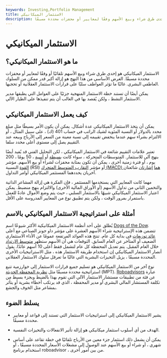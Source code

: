 ```yaml
---
keywords: Investing,Portfolio Management
title: الاستثمار الميكانيكي
description: الاستثمار الميكانيكي هو إحدى طرق شراء وبيع الأسهم وفقًا لمعايير أو محفزات محددة مسبقًا.
---
```


# الاستثمار الميكانيكي
## ما هو الاستثمار الميكانيكي؟

الاستثمار الميكانيكي هو إحدى طرق شراء وبيع الأسهم تلقائيًا أو وفقًا لمعايير أو محفزات محددة مسبقًا. الغرض الأساسي من هذا النهج هو إزالة أكبر قدر ممكن من السلوك العاطفي البشري. غالبًا ما تؤثر العواطف سلبًا على قرارات الاستثمار العقلانية أو تحجبها.

يمكن أيضًا أن تستند خطة الاستثمار المنهجية جزئيًا على العوامل التي يطبقها مدير الاستثمار النشط ، ولكن يُقصد بها في الغالب أن يتم تنفيذها على الطيار الآلي.

## كيف يعمل الاستثمار الميكانيكي

يمكن أن يتخذ الاستثمار الميكانيكي عدة أشكال. يمكن أن يكون الأمر بسيطًا مثل مبلغ محدد بالدولار أو النسبة المئوية لشيك الراتب في حساب 401 (ك) ، على سبيل المثال ، أو الالتزام بشراء سهم عندما ينخفض تقييمه إلى نسبة معينة من السعر إلى الأرباح وبيعه عند التقييم يصل إلى مستوى أعلى محدد سلفا.

تعتبر علامات التقييم شائعة في الاستثمار الميكانيكي ، لكن التحليل الفني قد يُفيد أيضًا بنهج آلي للاستثمار. المتوسطات المتحركة ، سواء كانت [بسيطة](/sma) أو [أسية](/ema) ، 50 يومًا ، 200 يوم ، أو فترة زمنية أخرى ، يمكن أن تكون بمثابة محفزات لشراء أو بيع الأسهم. مؤشر [القوة](/rsi) النسبية (RSI) أو مؤشر [التقارب المتوسط المتحرك (MACD) هما](/macd) [إشارتان](/macd) شائعتان أخريان يحددهما المستثمر الميكانيكي أوامر التداول.

مهما كانت المعايير التي يستخدمها المستثمر ، فإن الفكرة هي إزالة المشاعر الذاتية والتخمين الثاني من تداول الأسهم (أو الأوراق المالية الأخرى) والالتزام بنهج منضبط. يمكن اعتبار الاستثمار الميكانيكي شبيهًا بالاستثمار السلبي ، حيث يتم وضع الأموال عادةً للعمل باستمرار بمرور الوقت ، ولكن يتم تطبيق نوع من المعايير المدروسة على الأقل.

## أمثلة على استراتيجية الاستثمار الميكانيكي بالاسم

يُطلق على أحد أنظمة الاستثمار الميكانيكية الأكثر شيوعًا اسم [Dogs of the Dow](/dogsofthedow). تتضمن هذه الإستراتيجية شراء الأسهم العشرة على مؤشر داو جونز الصناعي مع أعلى [عائد توزيعات](/dividendyield) في بداية كل عام. تنتج هذه العوائد المرتفعة عمومًا عن الأداء الاستثماري الضعيف أو المتأخر عن العام السابق. التوقعات هي أن الأسهم ستظهر [متوسط الارتداد](/meanreversion) خلال العام المقبل. يتم تعديل المحفظة كل عام لتشمل فقط أعلى 10 أسهم عائدًا. يقول أنصار الاستثمار الميكانيكي إن استخدام طريقة الاستثمار هذه ، مثل الاستراتيجيات الأخرى المحددة مسبقًا ، يزيل التحيزات البشرية التي غالبًا ما تعرقل سلوك الاستثمار العقلاني.

نوع آخر من الاستثمار الميكانيكي هو تسليم جميع قرارات الاستثمار إلى خوارزمية تتبع استراتيجية محددة مسبقًا مثل [نظرية المحفظة الحديثة](/modernportfoliotheory) (MPT). [Roboadvisors](/roboadvisor-roboadviser) عبارة عن فئة من تطبيقات مستشار الاستثمار الآلي التي تقوم بهذا بالضبط وبجزء بسيط من تكلفة المستشار المالي البشري أو مدير المحفظة ، الذي قد يرتكب أخطاء بشرية أو يتأثر بمشاعر مثل الخوف والجشع.

## يسلط الضوء

- يشير الاستثمار الميكانيكي إلى استراتيجيات الاستثمار التي تستند إلى قواعد أو معايير محددة مسبقًا.

- الهدف من أي أسلوب استثمار ميكانيكي هو إزالة تأثير الانفعالات والتحيزات النفسية.

- يمكن أن يشمل ذلك استثمار جزء معين من الأرباح تلقائيًا في خطة تقاعد على أساس شهري ، أو شراء أو بيع الأسهم عند الوصول إلى مشغلات الأسعار المحددة مسبقًا ، أو استخدام برنامج roboadvisor ، من بين أمور أخرى.

